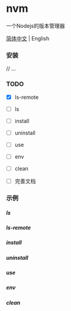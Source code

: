 # nvm

一个Nodejs的版本管理器

[简体中文](./README.md) | English

### 安装

// ...

### TODO

- [x] ls-remote

- [ ] ls

- [ ] install

- [ ] uninstall

- [ ] use

- [ ] env

- [ ] clean

- [ ] 完善文档

### 示例

##### ls

##### ls-remote

##### install

##### uninstall

##### use

##### env

##### clean
